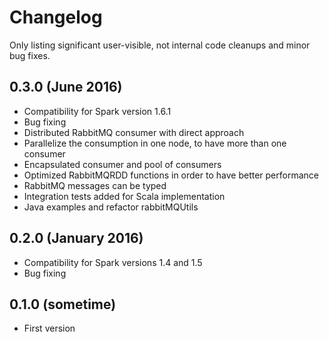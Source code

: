# Changelog

Only listing significant user-visible, not internal code cleanups and minor bug fixes. 

## 0.3.0 (June 2016)

* Compatibility for Spark version 1.6.1
* Bug fixing
* Distributed RabbitMQ consumer with direct approach
* Parallelize the consumption in one node, to have more than one consumer
* Encapsulated consumer and pool of consumers
* Optimized RabbitMQRDD functions in order to have better performance
* RabbitMQ messages can be typed
* Integration tests added for Scala implementation
* Java examples and refactor rabbitMQUtils

## 0.2.0 (January 2016)

* Compatibility for Spark versions 1.4 and 1.5
* Bug fixing

## 0.1.0 (sometime)

* First version